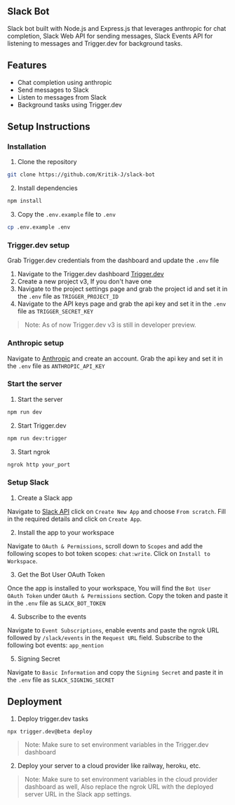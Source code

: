 ## Slack Bot

Slack bot built with Node.js and Express.js that leverages anthropic for chat completion, Slack Web API for sending messages, Slack Events API for listening to messages and Trigger.dev for background tasks.

## Features

- Chat completion using anthropic
- Send messages to Slack
- Listen to messages from Slack
- Background tasks using Trigger.dev

## Setup Instructions

### Installation

1. Clone the repository

```bash
git clone https://github.com/Kritik-J/slack-bot
```

2. Install dependencies

```bash
npm install
```

3. Copy the `.env.example` file to `.env`

```bash
cp .env.example .env
```

### Trigger.dev setup

Grab Trigger.dev credentials from the dashboard and update the `.env` file

1. Navigate to the Trigger.dev dashboard [Trigger.dev](https://cloud.trigger.dev/)
2. Create a new project v3, If you don't have one
3. Navigate to the project settings page and grab the project id and set it in the `.env` file as `TRIGGER_PROJECT_ID`
4. Navigate to the API keys page and grab the api key and set it in the `.env` file as `TRIGGER_SECRET_KEY`

> Note: As of now Trigger.dev v3 is still in developer preview.

### Anthropic setup

Navigate to [Anthropic](https://anthropic.com/api) and create an account. Grab the api key and set it in the `.env` file as `ANTHROPIC_API_KEY`

### Start the server

1. Start the server

```bash
npm run dev
```

2. Start Trigger.dev

```bash
npm run dev:trigger
```

3. Start ngrok

```bash
ngrok http your_port
```

### Setup Slack

1. Create a Slack app

Navigate to [Slack API](https://api.slack.com/apps) click on `Create New App` and choose `From scratch`. Fill in the required details and click on `Create App`.

2. Install the app to your workspace

Navigate to `OAuth & Permissions`, scroll down to `Scopes` and add the following scopes to bot token scopes: `chat:write`. Click on `Install to Workspace`.

3. Get the Bot User OAuth Token

Once the app is installed to your workspace, You will find the `Bot User OAuth Token` under `OAuth & Permissions` section. Copy the token and paste it in the `.env` file as `SLACK_BOT_TOKEN`

4. Subscribe to the events

Navigate to `Event Subscriptions`, enable events and paste the ngrok URL followed by `/slack/events` in the `Request URL` field. Subscribe to the following bot events: `app_mention`

5. Signing Secret

Navigate to `Basic Information` and copy the `Signing Secret` and paste it in the `.env` file as `SLACK_SIGNING_SECRET`

## Deployment

1. Deploy trigger.dev tasks

```bash
npx trigger.dev@beta deploy
```

> Note: Make sure to set environment variables in the Trigger.dev dashboard

2. Deploy your server to a cloud provider like railway, heroku, etc.

> Note: Make sure to set environment variables in the cloud provider dashboard as well, Also replace the ngrok URL with the deployed server URL in the Slack app settings.
